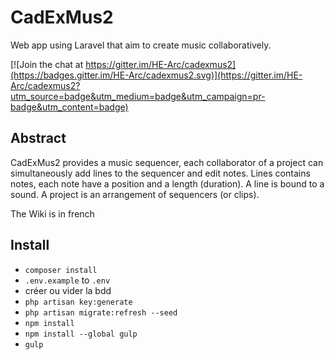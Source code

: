 # CadExMus2

Web app using Laravel that aim to create music collaboratively.

[![Join the chat at https://gitter.im/HE-Arc/cadexmus2](https://badges.gitter.im/HE-Arc/cadexmus2.svg)](https://gitter.im/HE-Arc/cadexmus2?utm_source=badge&utm_medium=badge&utm_campaign=pr-badge&utm_content=badge)

## Abstract

CadExMus2 provides a music sequencer, each collaborator of a project can simultaneously add lines to the sequencer and edit notes.
Lines contains notes, each note have a position and a length (duration). A line is bound to a sound.
A project is an arrangement of sequencers (or clips).

The Wiki is in french

## Install

* `composer install`
* `.env.example` to `.env`
* créer ou vider la bdd
* `php artisan key:generate`
* `php artisan migrate:refresh --seed`
* `npm install`
* `npm install --global gulp`
* `gulp`